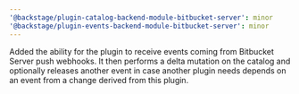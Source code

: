 ```yaml
---
'@backstage/plugin-catalog-backend-module-bitbucket-server': minor
'@backstage/plugin-events-backend-module-bitbucket-server': minor
---
```


Added the ability for the plugin to receive events coming from Bitbucket Server push webhooks. It then performs a delta mutation on the catalog and optionally releases another event in case another plugin needs depends on an event from a change derived from this plugin.
